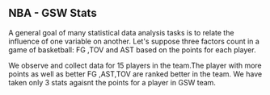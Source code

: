 ## NBA - GSW Stats

A general goal of many statistical data analysis tasks is to relate the influence of one variable on another. Let's suppose three factors count in a game of basketball: FG ,TOV and AST based on the points for each player.

We observe and collect data for 15 players in the team.The player with more points as well as better FG ,AST,TOV are ranked better in the team. We have taken only 3 stats agaisnt the points for a player in GSW team.
